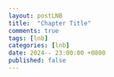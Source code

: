 ```yaml
---
layout: postLNB
title:  "Chapter Title"
comments: true
tags: [lnb]
categories: [lnb]
date: 2024-- 23:00:00 +0800
published: false
---
```


